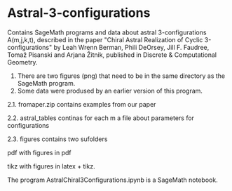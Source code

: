 # Astral-3-configurations

Contains SageMath programs and data about astral 3-configurations A(m,j,k,t),
described in the paper "Chiral Astral Realization of Cyclic 3-configurations"
by Leah Wrenn Berman, Phili DeOrsey, Jill F. Faudree, Tomaž Pisanski and Arjana Žitnik,
published in Discrete & Computational Geometry.

1. There are two figures (png) that need to be in the same directory as the SageMath program.
2. Some data were prodused by an earlier version of this program.

2.1. fromaper.zip contains examples from our paper

2.2. astral_tables continas for each m a file about parameters for configurations

2.3. figures contains two sufolders

pdf with figures in pdf

tikz with figures in latex + tikz.

The program AstralChiral3Configurations.ipynb is a SageMath notebook.

